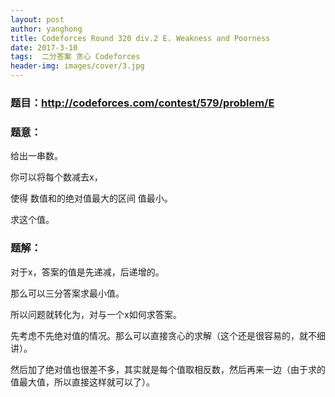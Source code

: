 ```yaml
---
layout: post
author: yanghong
title: Codeforces Round 320 div.2 E. Weakness and Poorness
date: 2017-3-10
tags:  二分答案 贪心 Codeforces
header-img: images/cover/3.jpg
---
```


### 题目：http://codeforces.com/contest/579/problem/E

### 题意：

给出一串数。

你可以将每个数减去x，

使得 数值和的绝对值最大的区间 值最小。

求这个值。

<!--more-->

### 题解：

对于x，答案的值是先递减，后递增的。

那么可以三分答案求最小值。

所以问题就转化为，对与一个x如何求答案。

先考虑不先绝对值的情况。那么可以直接贪心的求解（这个还是很容易的，就不细讲）。

然后加了绝对值也很差不多，其实就是每个值取相反数，然后再来一边（由于求的值最大值，所以直接这样就可以了）。